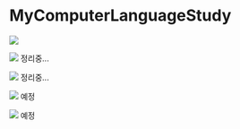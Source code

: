 # MyComputerLanguageStudy

<img src="https://capsule-render.vercel.app/api?type=waving&color=gradient&height=200&section=header&text=LanguageStudy&fontSize=52pt;fontAlign=100&amp;fontAlignY=30&amp;" style="max-width: 100%;"/>

<img src="https://img.shields.io/badge/C++-00599C?style=flat-square&logo=C++&logoColor=white"/> 정리중...

<img src="https://img.shields.io/badge/Python-3776AB?style=flat-square&logo=Python&logoColor=white"/> 정리중...

<img src="https://img.shields.io/badge/Unity-FFFFFF?style=flat-square&logo=Unity&logoColor=black"/> 예정

<img src="https://img.shields.io/badge/Go-00ADD8?style=flat-square&logo=Go&logoColor=blue"/> 예정

